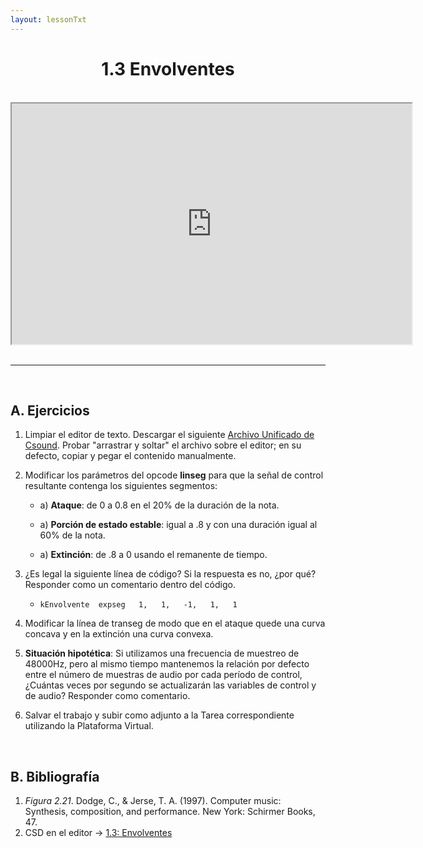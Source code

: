 ```yaml
---
layout: lessonTxt
---
```


# <center>1.3 Envolventes</center>

<br>
<div class="video-container">
<iframe src="https://docs.google.com/file/d/1LRPOnZspE8FHnQWP-I3eExvmgp6w_5wU/preview" width="640" height="385" allowfullscreen="true"></iframe>
</div>
<br>
<hr>
<br>

## A. Ejercicios

1. Limpiar el editor de texto. Descargar el siguiente <a href="{{site.baseurl}}/lessons/sintesis_aditiva/chapter1/1.1.3/Ejercicio_3.csd">Archivo Unificado de Csound</a>. Probar "arrastrar y soltar" el archivo sobre el editor; en su defecto, copiar y pegar el contenido manualmente.

2. Modificar los parámetros del opcode <b>linseg</b> para que la señal de control resultante contenga los siguientes segmentos:
 
      - a) <b>Ataque</b>: de 0 a 0.8 en el 20% de la duración de la nota.

      - a) <b>Porción de estado estable</b>: igual a .8 y con una duración igual al 60% de la nota.

      - a) <b>Extinción</b>: de .8 a 0 usando el remanente de tiempo.
      
      
3. ¿Es legal la siguiente línea de código? Si la respuesta es no, ¿por qué? Responder como un comentario dentro del código.

      - `kEnvolvente  expseg   1,   1,   -1,   1,   1`
 

4. Modificar la línea de transeg de modo que en el ataque quede una curva concava y en la extinción una curva convexa.
      
5. <b>Situación hipotética</b>: Si utilizamos una frecuencia de muestreo de 48000Hz, pero al mismo tiempo mantenemos la relación por defecto entre el número de muestras de audio por cada período de control, ¿Cuántas veces por segundo se actualizarán las variables de control y de audio? Responder como comentario.

6. Salvar el trabajo y subir como adjunto a la Tarea correspondiente utilizando la Plataforma Virtual.

<br>

## B. Bibliografía

1. <i>Figura 2.21</i>. Dodge, C., & Jerse, T. A. (1997). Computer music: Synthesis, composition, and performance. New York: Schirmer Books, 47.
2. CSD en el editor -> <a href="{{site.baseurl}}/lessons/sintesis_aditiva/chapter1/1.1.3/1.1.3.csd">1.3: Envolventes</a>

<br>
